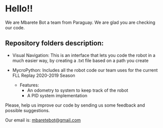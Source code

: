 
# Hello!!

We are Mbarete Bot a team from Paraguay. We are glad you are checking our code. 


## Repository folders description:

- Visual Navigation: This is an interface that lets you code the robot in a much easier way,
by creating a .txt file based on a path you create

- MycroPython: Includes all the robot code our team uses for the current FLL Replay 2020-2019 Season
	- Features: 
		- An odometry to system to keep track of the robot
		- A PID system implementation



Please, help us improve our code by sending us some feedback and possible suggestions.

Our email is: mbaretebot@gmail.com




